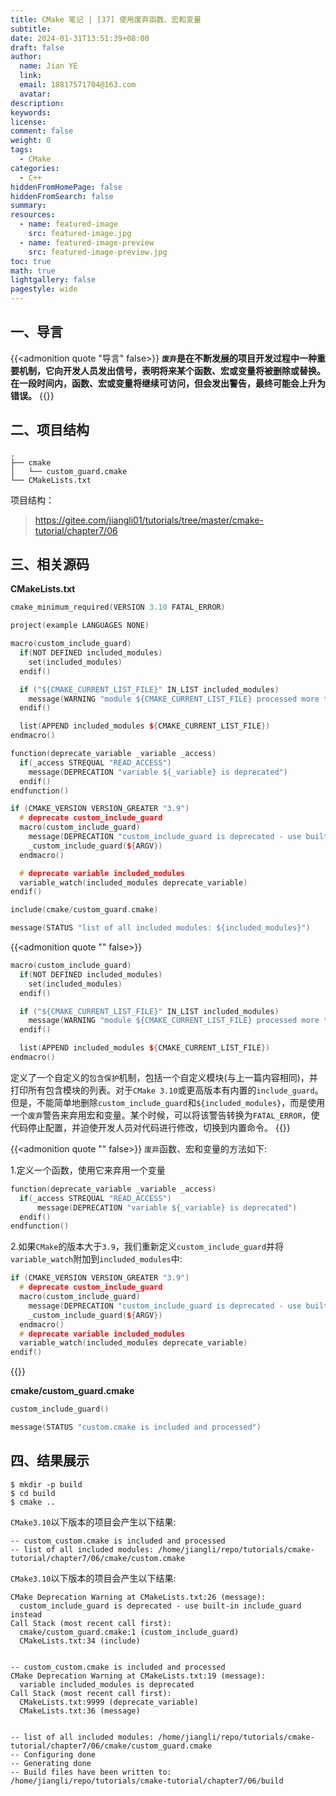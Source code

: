```yaml
---
title: CMake 笔记 | [37] 使用废弃函数、宏和变量
subtitle:
date: 2024-01-31T13:51:39+08:00
draft: false
author:
  name: Jian YE
  link:
  email: 18817571704@163.com
  avatar:
description:
keywords:
license:
comment: false
weight: 0
tags:
  - CMake
categories:
  - C++
hiddenFromHomePage: false
hiddenFromSearch: false
summary:
resources:
  - name: featured-image
    src: featured-image.jpg
  - name: featured-image-preview
    src: featured-image-preview.jpg
toc: true
math: true
lightgallery: false
pagestyle: wide
---
```


## 一、导言

{{<admonition quote "导言" false>}}
**`废弃`是在不断发展的项目开发过程中一种重要机制，它向开发人员发出信号，表明将来某个函数、宏或变量将被删除或替换。在一段时间内，函数、宏或变量将继续可访问，但会发出警告，最终可能会上升为错误。**
{{</admonition>}}


## 二、项目结构

```shell
.
├── cmake
│   └── custom_guard.cmake
└── CMakeLists.txt
```

项目结构：

> https://gitee.com/jiangli01/tutorials/tree/master/cmake-tutorial/chapter7/06


## 三、相关源码

**CMakeLists.txt**

```c++
cmake_minimum_required(VERSION 3.10 FATAL_ERROR)

project(example LANGUAGES NONE)

macro(custom_include_guard)
  if(NOT DEFINED included_modules)
    set(included_modules)
  endif()

  if ("${CMAKE_CURRENT_LIST_FILE}" IN_LIST included_modules)
    message(WARNING "module ${CMAKE_CURRENT_LIST_FILE} processed more than once")
  endif()

  list(APPEND included_modules ${CMAKE_CURRENT_LIST_FILE})
endmacro()

function(deprecate_variable _variable _access)
  if(_access STREQUAL "READ_ACCESS")
    message(DEPRECATION "variable ${_variable} is deprecated")
  endif()
endfunction()

if (CMAKE_VERSION VERSION_GREATER "3.9")
  # deprecate custom_include_guard
  macro(custom_include_guard)
    message(DEPRECATION "custom_include_guard is deprecated - use built-in include_guard instead")
    _custom_include_guard(${ARGV})
  endmacro()

  # deprecate variable included_modules
  variable_watch(included_modules deprecate_variable)
endif()

include(cmake/custom_guard.cmake)

message(STATUS "list of all included modules: ${included_modules}")
```
{{<admonition quote "" false>}}
```c++
macro(custom_include_guard)
  if(NOT DEFINED included_modules)
    set(included_modules)
  endif()

  if ("${CMAKE_CURRENT_LIST_FILE}" IN_LIST included_modules)
    message(WARNING "module ${CMAKE_CURRENT_LIST_FILE} processed more than once")
  endif()

  list(APPEND included_modules ${CMAKE_CURRENT_LIST_FILE})
endmacro()
```

定义了一个自定义的`包含保护`机制，包括一个自定义模块(与上一篇内容相同)，并打印所有包含模块的列表。对于`CMake 3.10`或更高版本有内置的`include_guard`。但是，不能简单地删除`custom_include_guard`和`${included_modules}`，而是使用一个`废弃`警告来弃用宏和变量。某个时候，可以将该警告转换为`FATAL_ERROR`，使代码停止配置，并迫使开发人员对代码进行修改，切换到内置命令。
{{</admonition>}}

{{<admonition quote "" false>}}
`废弃`函数、宏和变量的方法如下:

1.定义一个函数，使用它来弃用一个变量

```c++
function(deprecate_variable _variable _access)
  if(_access STREQUAL "READ_ACCESS")
      message(DEPRECATION "variable ${_variable} is deprecated")
  endif()
endfunction()
```

2.如果`CMake`的版本大于`3.9`，我们重新定义`custom_include_guard`并将`variable_watch`附加到`included_modules`中:

```c++
if (CMAKE_VERSION VERSION_GREATER "3.9")
  # deprecate custom_include_guard
  macro(custom_include_guard)
    message(DEPRECATION "custom_include_guard is deprecated - use built-in include_guard instead")
    _custom_include_guard(${ARGV})
  endmacro()
  # deprecate variable included_modules
  variable_watch(included_modules deprecate_variable)
endif()
```
{{</admonition>}}

**cmake/custom_guard.cmake**

```c++
custom_include_guard()

message(STATUS "custom.cmake is included and processed")
```

## 四、结果展示

```shell
$ mkdir -p build
$ cd build
$ cmake ..
```

`CMake3.10`以下版本的项目会产生以下结果:

```shell
-- custom_custom.cmake is included and processed
-- list of all included modules: /home/jiangli/repo/tutorials/cmake-tutorial/chapter7/06/cmake/custom.cmake
```

`CMake3.10`以下版本的项目会产生以下结果:

```shell
CMake Deprecation Warning at CMakeLists.txt:26 (message):
  custom_include_guard is deprecated - use built-in include_guard instead
Call Stack (most recent call first):
  cmake/custom_guard.cmake:1 (custom_include_guard)
  CMakeLists.txt:34 (include)


-- custom_custom.cmake is included and processed
CMake Deprecation Warning at CMakeLists.txt:19 (message):
  variable included_modules is deprecated
Call Stack (most recent call first):
  CMakeLists.txt:9999 (deprecate_variable)
  CMakeLists.txt:36 (message)


-- list of all included modules: /home/jiangli/repo/tutorials/cmake-tutorial/chapter7/06/cmake/custom_guard.cmake
-- Configuring done
-- Generating done
-- Build files have been written to: /home/jiangli/repo/tutorials/cmake-tutorial/chapter7/06/build
```
